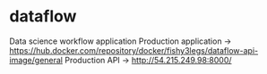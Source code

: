 # dataflow
Data science workflow application
Production application -> https://hub.docker.com/repository/docker/fishy3legs/dataflow-api-image/general
Production API -> http://54.215.249.98:8000/